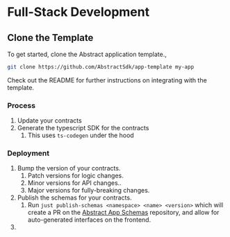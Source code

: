 # Full-Stack Development

## Clone the Template
To get started, clone the Abstract application template.,

```sh
git clone https://github.com/AbstractSdk/app-template my-app
```

Check out the README for further instructions on integrating with the template.

### Process
1. Update your contracts
2. Generate the typescript SDK for the contracts
	1. This uses `ts-codegen` under the hood

### Deployment
1. Bump the version of your contracts. 
	1. Patch versions for logic changes.
	2. Minor versions for API changes..
	3. Major versions for fully-breaking changes.
2. Publish the schemas for your contracts.
	1. Run `just publish-schemas <namespace> <name> <version>` which will create a PR on the [Abstract App Schemas](https://github.com/AbstractSdk/schemas) repository, and allow for auto-generated interfaces on the frontend.
3. 